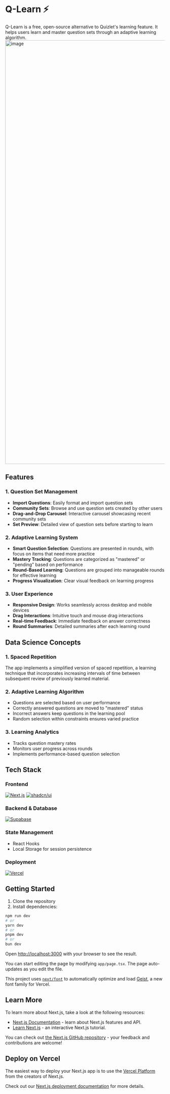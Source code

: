 # Q-Learn ⚡️

Q-Learn is a free, open-source alternative to Quizlet's learning feature. It helps users learn and master question sets through an adaptive learning algorithm.
<img width="1338" alt="image" src="https://github.com/user-attachments/assets/920ff6fb-1914-4682-af23-12e3fb7a167c">

## Features

### 1. Question Set Management

- **Import Questions**: Easily format and import question sets
- **Community Sets**: Browse and use question sets created by other users
- **Drag-and-Drop Carousel**: Interactive carousel showcasing recent community sets
- **Set Preview**: Detailed view of question sets before starting to learn

### 2. Adaptive Learning System

- **Smart Question Selection**: Questions are presented in rounds, with focus on items that need more practice
- **Mastery Tracking**: Questions are categorized as "mastered" or "pending" based on performance
- **Round-Based Learning**: Questions are grouped into manageable rounds for effective learning
- **Progress Visualization**: Clear visual feedback on learning progress

### 3. User Experience

- **Responsive Design**: Works seamlessly across desktop and mobile devices
- **Drag Interactions**: Intuitive touch and mouse drag interactions
- **Real-time Feedback**: Immediate feedback on answer correctness
- **Round Summaries**: Detailed summaries after each learning round

## Data Science Concepts

### 1. Spaced Repetition

The app implements a simplified version of spaced repetition, a learning technique that incorporates increasing intervals of time between subsequent review of previously learned material.

### 2. Adaptive Learning Algorithm

- Questions are selected based on user performance
- Correctly answered questions are moved to "mastered" status
- Incorrect answers keep questions in the learning pool
- Random selection within constraints ensures varied practice

### 3. Learning Analytics

- Tracks question mastery rates
- Monitors user progress across rounds
- Implements performance-based question selection

## Tech Stack

### Frontend
[![Next.js](https://img.shields.io/badge/Next.js-black?logo=next.js&logoColor=white)](#) [![shadcn/ui](https://img.shields.io/badge/shadcn%2Fui-000?logo=shadcnui&logoColor=fff)](#)

### Backend & Database

[![Supabase](https://img.shields.io/badge/Supabase-3FCF8E?logo=supabase&logoColor=fff)](#)

### State Management

- React Hooks
- Local Storage for session persistence

### Deployment

[![Vercel](https://img.shields.io/badge/Vercel-%23000000.svg?logo=vercel&logoColor=white)](#)

## Getting Started

1. Clone the repository
2. Install dependencies:

```bash
npm run dev
# or
yarn dev
# or
pnpm dev
# or
bun dev
```

Open [http://localhost:3000](http://localhost:3000) with your browser to see the result.

You can start editing the page by modifying `app/page.tsx`. The page auto-updates as you edit the file.

This project uses [`next/font`](https://nextjs.org/docs/app/building-your-application/optimizing/fonts) to automatically optimize and load [Geist](https://vercel.com/font), a new font family for Vercel.

## Learn More

To learn more about Next.js, take a look at the following resources:

- [Next.js Documentation](https://nextjs.org/docs) - learn about Next.js features and API.
- [Learn Next.js](https://nextjs.org/learn) - an interactive Next.js tutorial.

You can check out [the Next.js GitHub repository](https://github.com/vercel/next.js) - your feedback and contributions are welcome!

## Deploy on Vercel

The easiest way to deploy your Next.js app is to use the [Vercel Platform](https://vercel.com/new?utm_medium=default-template&filter=next.js&utm_source=create-next-app&utm_campaign=create-next-app-readme) from the creators of Next.js.

Check out our [Next.js deployment documentation](https://nextjs.org/docs/app/building-your-application/deploying) for more details.
